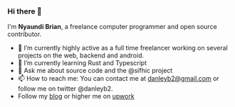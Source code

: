 ### Hi there 👋

I'm **Nyaundi Brian**, a freelance computer programmer and open source contributor.

- 🔭 I’m currently highly active as a full time freelancer working on several projects on the web, backend and android.
- 🌱 I’m currently learning Rust and Typescript
- 💬 Ask me about source code and the @sifhic project
- 📫 How to reach me: You can contact me at danleyb2@gmail.com or follow me on twitter @danleyb2.
- Follow my [blog](https://danleyb2.online/) or higher me on [upwork](https://www.upwork.com/fl/danleyb2)
